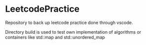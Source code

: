 # LeetcodePractice

Repository to back up leetcode practice done through vscode.


Directory build is used to test own implementation of algorithms or containers like std::map and std::unordered_map